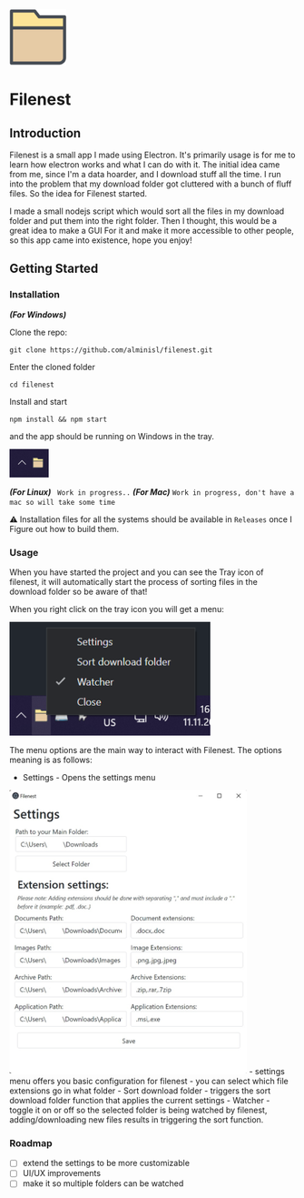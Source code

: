 <br/>
<a href="" target="blank_">
    <img height="100" alt="HTTPie" src="./icon/icon.png" />
</a>
<br/>

# Filenest

## Introduction

Filenest is a small app I made using Electron. It's primarily usage is for me to learn how electron works and what I can do with it. The initial idea came from me, since I'm a data hoarder, and I download stuff all the time. I run into the problem that my download folder got cluttered with a bunch of fluff files. So the idea for Filenest started. 

I made a small nodejs script which would sort all the files in my download folder and put them into the right folder. Then I thought, this would be a great idea to make a GUI For it and make it more accessible to other people, so this app came into existence, hope you enjoy!
## Getting Started 

### Installation 

*__(For Windows)__*

Clone the repo: 

```
git clone https://github.com/alminisl/filenest.git
```
Enter the cloned folder
```
cd filenest
```
Install and start
```
npm install && npm start
```

and the app should be running on Windows in the tray. 

<img height="50" alt="HTTPie" src="./screenshot/../screenshots/tray.png" />

*__(For Linux)__*
` Work in progress..`
*__(For Mac)__*
` Work in progress, don't have a mac so will take some time `

⚠️ Installation files for all the systems should be available in  `Releases` once I Figure out how to build them.


### Usage

When you have started the project and you can see the Tray icon of filenest, it will automatically start the process of sorting files in the download folder so be aware of that! 

When you right click on the tray icon you will get a menu: 


<img height="200" alt="HTTPie" src="./screenshot/../screenshots/menu.png" />

The menu options are the main way to interact with Filenest. The options meaning is as follows: 

- Settings - Opens the settings menu
<img height="500" alt="HTTPie" src="./screenshot/../screenshots/settings.jpg" />
    - settings menu offers you basic configuration for filenest
    - you can select which file extensions go in what folder 
- Sort download folder - triggers the sort download folder function that applies the current settings
- Watcher - toggle it on or off so the selected folder is being watched by filenest, adding/downloading new files results in triggering the sort function.

### Roadmap

- [ ] extend the settings to be more customizable 
- [ ] UI/UX improvements
- [ ] make it so multiple folders can be watched